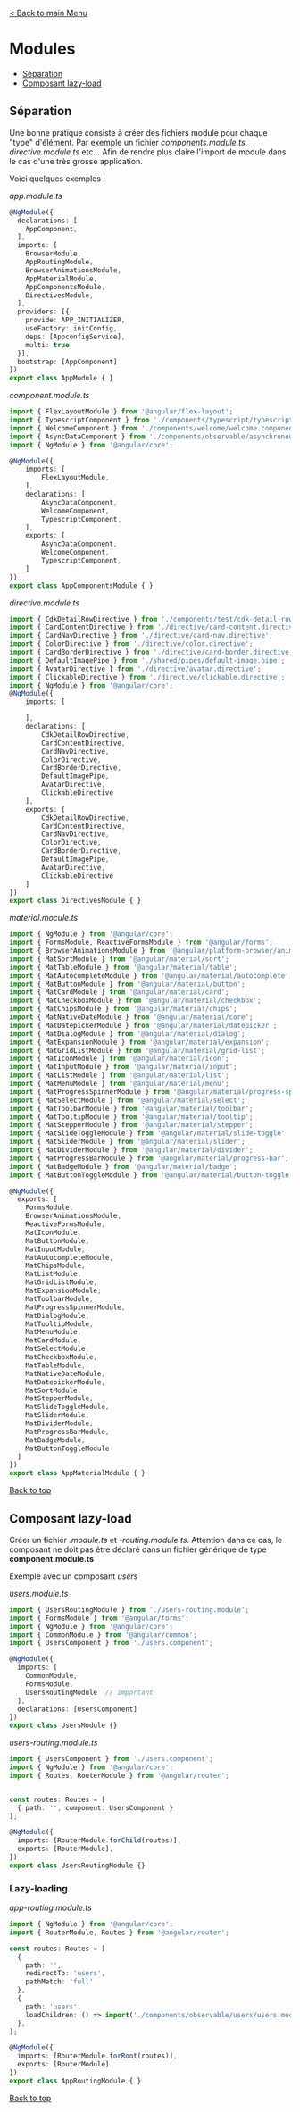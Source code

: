 [< Back to main Menu](https://github.com/gsoulie/angular-resources/blob/master/ng-sheet.md)    

# Modules

* [Séparation](#séparation)      
* [Composant lazy-load](#composant-lazy-load)      
      
## Séparation

Une bonne pratique consiste à créer des fichiers module pour chaque "type" d'élément. Par exemple un fichier *components.module.ts*, *directive.module.ts* etc... Afin de rendre plus claire l'import de module dans le cas d'une très grosse application.

Voici quelques exemples :

*app.module.ts*

````typescript
@NgModule({
  declarations: [
    AppComponent,
  ],
  imports: [
    BrowserModule,
    AppRoutingModule,
    BrowserAnimationsModule,
    AppMaterialModule,
    AppComponentsModule,
    DirectivesModule,
  ],
  providers: [{
    provide: APP_INITIALIZER,
    useFactory: initConfig,
    deps: [AppconfigService],
    multi: true
  }],
  bootstrap: [AppComponent]
})
export class AppModule { }
````

*component.module.ts*

````typescript
import { FlexLayoutModule } from '@angular/flex-layout';
import { TypescriptComponent } from './components/typescript/typescript.component';
import { WelcomeComponent } from './components/welcome/welcome.component';
import { AsyncDataComponent } from './components/observable/asynchronous/async-data/async-data.component';
import { NgModule } from '@angular/core';

@NgModule({
    imports: [
        FlexLayoutModule,
    ],
    declarations: [
        AsyncDataComponent,
        WelcomeComponent,
        TypescriptComponent,        
    ],
    exports: [
        AsyncDataComponent,
        WelcomeComponent,
        TypescriptComponent,
    ]
})
export class AppComponentsModule { }
````

*directive.module.ts*

````typescript
import { CdkDetailRowDirective } from './components/test/cdk-detail-row.directive';
import { CardContentDirective } from './directive/card-content.directive';
import { CardNavDirective } from './directive/card-nav.directive';
import { ColorDirective } from './directive/color.directive';
import { CardBorderDirective } from './directive/card-border.directive';
import { DefaultImagePipe } from './shared/pipes/default-image.pipe';
import { AvatarDirective } from './directive/avatar.directive';
import { ClickableDirective } from './directive/clickable.directive';
import { NgModule } from '@angular/core';
@NgModule({
    imports: [

    ],
    declarations: [
        CdkDetailRowDirective,
        CardContentDirective,
        CardNavDirective,
        ColorDirective,
        CardBorderDirective,
        DefaultImagePipe,
        AvatarDirective,
        ClickableDirective
    ],
    exports: [
        CdkDetailRowDirective,
        CardContentDirective,
        CardNavDirective,
        ColorDirective,
        CardBorderDirective,
        DefaultImagePipe,
        AvatarDirective,
        ClickableDirective
    ]
})
export class DirectivesModule { }
````

*material.mocule.ts*

````typescript
import { NgModule } from '@angular/core';
import { FormsModule, ReactiveFormsModule } from '@angular/forms';
import { BrowserAnimationsModule } from '@angular/platform-browser/animations';
import { MatSortModule } from '@angular/material/sort';
import { MatTableModule } from '@angular/material/table';
import { MatAutocompleteModule } from '@angular/material/autocomplete';
import { MatButtonModule } from '@angular/material/button';
import { MatCardModule } from '@angular/material/card';
import { MatCheckboxModule } from '@angular/material/checkbox';
import { MatChipsModule } from '@angular/material/chips';
import { MatNativeDateModule } from '@angular/material/core';
import { MatDatepickerModule } from '@angular/material/datepicker';
import { MatDialogModule } from '@angular/material/dialog';
import { MatExpansionModule } from '@angular/material/expansion';
import { MatGridListModule } from '@angular/material/grid-list';
import { MatIconModule } from '@angular/material/icon';
import { MatInputModule } from '@angular/material/input';
import { MatListModule } from '@angular/material/list';
import { MatMenuModule } from '@angular/material/menu';
import { MatProgressSpinnerModule } from '@angular/material/progress-spinner';
import { MatSelectModule } from '@angular/material/select';
import { MatToolbarModule } from '@angular/material/toolbar';
import { MatTooltipModule } from '@angular/material/tooltip';
import { MatStepperModule } from '@angular/material/stepper';
import { MatSlideToggleModule } from '@angular/material/slide-toggle'
import { MatSliderModule } from '@angular/material/slider';
import { MatDividerModule } from '@angular/material/divider';
import { MatProgressBarModule } from '@angular/material/progress-bar';
import { MatBadgeModule } from '@angular/material/badge';
import { MatButtonToggleModule } from '@angular/material/button-toggle';

@NgModule({
  exports: [
    FormsModule,
    BrowserAnimationsModule,
    ReactiveFormsModule,
    MatIconModule,
    MatButtonModule,
    MatInputModule,
    MatAutocompleteModule,
    MatChipsModule,
    MatListModule,
    MatGridListModule,
    MatExpansionModule,
    MatToolbarModule,
    MatProgressSpinnerModule,
    MatDialogModule,
    MatTooltipModule,
    MatMenuModule,
    MatCardModule,
    MatSelectModule,
    MatCheckboxModule,
    MatTableModule,
    MatNativeDateModule,
    MatDatepickerModule,
    MatSortModule,
    MatStepperModule,
    MatSlideToggleModule,
    MatSliderModule,
    MatDividerModule,
    MatProgressBarModule,
    MatBadgeModule,
    MatButtonToggleModule
  ]
})
export class AppMaterialModule { }

````

[Back to top](#modules)


## Composant lazy-load

Créer un fichier *<nom-compo>.module.ts* et *<nom-compo>-routing.module.ts*. Attention dans ce cas, le composant ne doit pas être déclaré dans un fichier générique de type **component.module.ts**

Exemple avec un composant *users*

*users.module.ts*

````typescript
import { UsersRoutingModule } from './users-routing.module';
import { FormsModule } from '@angular/forms';
import { NgModule } from '@angular/core';
import { CommonModule } from '@angular/common';
import { UsersComponent } from './users.component';

@NgModule({
  imports: [
    CommonModule,
    FormsModule,
    UsersRoutingModule  // important
  ],
  declarations: [UsersComponent]
})
export class UsersModule {}

````

*users-routing.module.ts*

````typescript
import { UsersComponent } from './users.component';
import { NgModule } from '@angular/core';
import { Routes, RouterModule } from '@angular/router';


const routes: Routes = [
  { path: '', component: UsersComponent }
];

@NgModule({
  imports: [RouterModule.forChild(routes)],
  exports: [RouterModule],
})
export class UsersRoutingModule {}
````

### Lazy-loading

*app-routing.module.ts*

````typescript
import { NgModule } from '@angular/core';
import { RouterModule, Routes } from '@angular/router';

const routes: Routes = [
  {
    path: '',
    redirectTo: 'users',
    pathMatch: 'full'
  },
  {
    path: 'users',
    loadChildren: () => import('./components/observable/users/users.module').then( m => m.UsersModule)
  },
];

@NgModule({
  imports: [RouterModule.forRoot(routes)],
  exports: [RouterModule]
})
export class AppRoutingModule { }
````
      
[Back to top](#modules)
